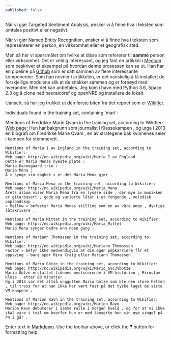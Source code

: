 ```yaml
---
published: false
---
```

Når vi gjør Targeted Sentiment Analysis, ønsker vi å finne hva i teksten som omtales positivt eller negativt. 

Når vi gjør Named Entity Recognition, ønsker vi å finne hva i teksten som representerer en person, en virksomhet eller et geografisk sted.

Men så har vi spørsmålet om hvilke at disse som refererer til **samme** person eller virksomhet. Det er veldig interessant, og jeg fant en artikkel i [Medium](https://towardsdatascience.com/from-text-to-knowledge-the-information-extraction-pipeline-b65e7e30273e) som beskriver et eksempel på hvordan denne prosessen kan se ut. Han har en pipeline på [Github](https://github.com/tomasonjo/trinity-ie) som er satt sammen av flere interessante komponenter. Som han nevner i artikkelen, er det vanskelig å få installert de forskjellige modulene slik at de snakker sammen og er fornøyd med hverandre. Men det kan anbefales. Jeg kom i havn med Python 3.6, Spacy 2.3 og å clone ned neuralcoref og openNRE og installere de lokalt.

Uansett, så har jeg trukket ut den første biten fra det repoet som er [Wikifier](http://www.wikifier.org/). 





Individuals found in the training set, containing 'mari':

Mentions of Fredrikke Marie Qvam in the training set, according to Wikifier:
[Web page: ](http://no.wikipedia.org/wiki/Fredrikke_Marie_Qvam)
Hun har bakgrunn som journalist i Klassekampen , og utga i 2013 en biografi om Fredrikke Marie Qvam , en av strategene bak kvinnenes seier i kampen for stemmerett .
```
Mentions of Maria I av England in the training set, according to Wikifier:
Web page: http://no.wikipedia.org/wiki/Maria_I_av_England
Dette er Maria Menas nyeste plate :
Maria Kannegaard trio :
Maria Mena :
Å « synge sin dagbok » er det Maria Mena gjør .

Mentions of Maria Mena in the training set, according to Wikifier:
Web page: http://no.wikipedia.org/wiki/Maria_Mena
Årets album viser Maria Mena fra en lysere side , der mye av musikken er gitarbasert , gode og varierte låter i et fengende , melodisk poplandskap .
« Mellow » befester Maria Menas stilling som en av våre unge , dyktige låtskrivere .

Mentions of Maria Mittet in the training set, according to Wikifier:
Web page: http://no.wikipedia.org/wiki/Maria_Mittet
Maria Mena synger bedre enn noen gang .

Mentions of Mariann Thomassen in the training set, according to Wikifier:
Web page: http://no.wikipedia.org/wiki/Mariann_Thomassen
Factor » betyr ikke nødvendigvis at din egen popkarriere får et oppsving - bare spør Mira Craig eller Mariann Thomassen .

Mentions of Mario Götze in the training set, according to Wikifier:
Web page: http://no.wikipedia.org/wiki/Mario_G%c3%b6tze
Mario Götze erstattet tidenes mestscorende i VM-historien , Miroslav Klose , etter 88 minutter .
Og i 2014 var det altså unggutten Mario Götze som ble den store helten , til tross for at han ikke har vært fast på det tyske laget de siste VM-kampene .

Mentions of Marion Ravn in the training set, according to Wikifier:
Web page: http://no.wikipedia.org/wiki/Marion_Ravn
Marion Ravn debuterer i samme rolle i morgen kveld , og for at vi ikke skal være i tvil om hvorfor hun er med lanserte hun sin nye singel på P4 i går .
```



Enter text in [Markdown](http://daringfireball.net/projects/markdown/). Use the toolbar above, or click the **?** button for formatting help.
